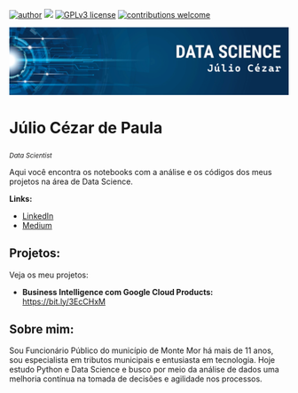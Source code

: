 [![author](https://img.shields.io/badge/author-juliocezar-red.svg)](https://www.linkedin.com/in/j%C3%BAlio-c%C3%A9zar-de-paula-0b64b8226) [![](https://img.shields.io/badge/python-3.7+-blue.svg)](https://www.python.org/downloads/release/python-365/) [![GPLv3 license](https://img.shields.io/badge/License-GPLv3-blue.svg)](http://perso.crans.org/besson/LICENSE.html) [![contributions welcome](https://img.shields.io/badge/contributions-welcome-brightgreen.svg?style=flat)](https://github.com/jcppaula/data_science/issues)

<p align="center">
  <img src="Logo.png" >
</p>

# Júlio Cézar de Paula
<sub>*Data Scientist*</sub>

Aqui você encontra os notebooks com a análise e os códigos dos meus projetos na área de Data Science.


**Links:**
* [LinkedIn](https://www.linkedin.com/in/j%C3%BAlio-c%C3%A9zar-de-paula-0b64b8226/)
* [Medium](https://medium.com/@jcp.paula17)


## Projetos:
Veja os meu projetos:

* **Business Intelligence com Google Cloud Products:** https://bit.ly/3EcCHxM


## Sobre mim:

Sou Funcionário Público do município de Monte Mor há mais de 11 anos, sou especialista em tributos municipais e entusiasta em tecnologia. Hoje estudo Python e Data Science e busco por meio da análise de dados uma melhoria contínua na tomada de decisões e agilidade nos processos.
